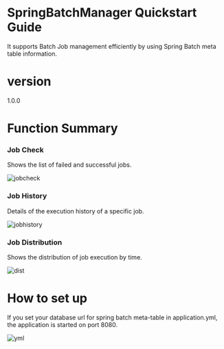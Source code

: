 # SpringBatchManager Quickstart Guide 
It supports Batch Job management efficiently by using Spring Batch meta table information.
# version
1.0.0
# Function Summary
### Job Check
Shows the list of failed and successful jobs.

![jobcheck](https://user-images.githubusercontent.com/100505047/155977234-d51bf310-e884-4c56-95fc-64f30800480c.png)

### Job History
Details of the execution history of a specific job.

![jobhistory](https://user-images.githubusercontent.com/100505047/155977274-3c02fcda-cddd-4f3b-a6e1-c6c896c69b2c.png)

### Job Distribution
Shows the distribution of job execution by time.

![dist](https://user-images.githubusercontent.com/100505047/155977433-4c9add59-b334-42f1-8138-fcfb79d09637.png)

# How to set up
If you set your database url for spring batch meta-table in application.yml, the application is started on port 8080.

![yml](https://user-images.githubusercontent.com/100505047/155978569-b72ba16e-7856-421c-a02d-fde67f6e213d.png)
